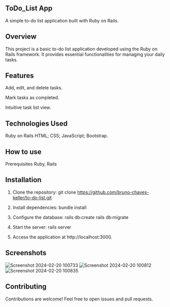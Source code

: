## ToDo_List App

A simple to-do list application built with Ruby on Rails.

## Overview
This project is a basic to-do list application developed using the Ruby on Rails framework. It provides essential functionalities for managing your daily tasks.

## Features
Add, edit, and delete tasks.

Mark tasks as completed.

Intuitive task list view.

## Technologies Used
Ruby on Rails
HTML;
CSS;
JavaScript;
Bootstrap.

## How to use
Prerequisites
Ruby,
Rails


## Installation
1. Clone the repository:
   git clone https://github.com/bruno-chaves-keller/to-do-list.git

2. Install dependencies:
   bundle install

3. Configure the database:
   rails db:create
   rails db:migrate

4. Start the server:
   rails server

5. Access the application at http://localhost:3000.

## Screenshots

![Screenshot 2024-02-20 100733](https://github.com/bruno-chaves-keller/to-do_App/assets/136998901/04be81d5-d0de-4c4e-bd9c-9fe9e5130855)
![Screenshot 2024-02-20 100812](https://github.com/bruno-chaves-keller/to-do_App/assets/136998901/c78928ac-b64b-44fc-b7d2-c0f79781e5f8)
![Screenshot 2024-02-20 100835](https://github.com/bruno-chaves-keller/to-do_App/assets/136998901/f7340b90-8b00-4f6e-9f1d-9e8ec9927d4e)

## Contributing
Contributions are welcome! Feel free to open issues and pull requests.




